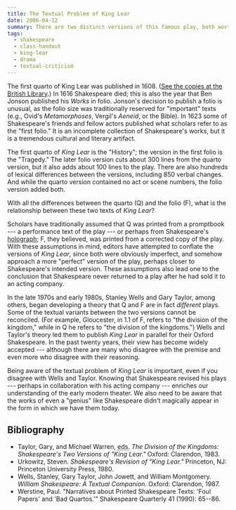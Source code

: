 ```yaml
---
title: The Textual Problem of King Lear
date: 2006-04-12
summary: There are two distinct versions of this famous play, both worth considering.
tags:
  - shakespeare
  - class-handout
  - king-lear
  - drama
  - textual-criticism
---
```


The first quarto of King Lear was published in 1608. ([See the copies at the British Library](https://www.bl.uk/treasures/SiqDiscovery/ui/record2.aspx?Source=text&LHCopy=25&LHPage=1&RHCopy=26&RHPage=1).) In 1616 Shakespeare died; this is also the year that Ben Jonson published his <cite>Works</cite> in folio. Jonson's decision to publish a folio is unusual, as the folio size was traditionally reserved for "important" texts (e.g., Ovid's <cite>Metamorphoses</cite>, Vergil's <cite>Aeneid</cite>, or the Bible). In 1623 some of Shakespeare's friends and fellow actors published what scholars refer to as the "first folio." It is an incomplete collection of Shakespeare's works, but it is a tremendous cultural and literary artifact.

The first quarto of <cite>King Lear</cite> is the "History"; the version in the first folio is the "Tragedy." The later folio version cuts about 300 lines from the quarto version, but it also adds about 100 lines to the play. There are also hundreds of lexical differences between the versions, including 850 verbal changes. And while the quarto version contained no act or scene numbers, the folio version added both.

With all the differences between the quarto (Q) and the folio (F), what is the relationship between these two texts of <cite>King Lear</cite>?

Scholars have traditionally assumed that Q was printed from a promptbook --- a performance text of the play --- or perhaps from Shakespeare's [holograph](https://en.wikipedia.org/wiki/Holograph); F, they believed, was printed from a corrected copy of the play. With these assumptions in mind, editors have attempted to conflate the versions of <cite>King Lear</cite>, since both were obviously imperfect, and somehow approach a more "perfect" version of the play, perhaps closer to Shakespeare's intended version. These assumptions also lead one to the conclusion that Shakespeare never returned to a play after he had sold it to an acting company.

In the late 1970s and early 1980s, Stanley Wells and Gary Taylor, among others, began developing a theory that Q and F are in fact *different* plays. Some of the textual variants between the two versions cannot be reconciled. (For example, Gloucester, in 1.1 of F, refers to "the division of the kingdom," while in Q he refers to "the division of the kingdoms.") Wells and Taylor's theory led them to publish <cite>King Lear</cite> in parallel for their Oxford Shakespeare. In the past twenty years, their view has become widely accepted --- although there are many who disagree with the premise and even more who disagree with their reasoning.

Being aware of the textual problem of <cite>King Lear</cite> is important, even if you disagree with Wells and Taylor. Knowing that Shakespeare revised his plays --- perhaps in collaboration with his acting company --- enriches our understanding of the early modern theater. We also need to be aware that the works of even a "genius" like Shakespeare didn't magically appear in the form in which we have them today.

## Bibliography

* Taylor, Gary, and Michael Warren, <abbr title="editors">eds.</abbr> <cite>The Division of the Kingdoms: Shakespeare's Two Versions of "King Lear."</cite> Oxford: Clarendon, 1983.
* Urkowitz, Steven. <cite>Shakespeare's Revision of "King Lear."</cite> Princeton, NJ: Princeton University Press, 1980.
* Wells, Stanley, Gary Taylor, John Jowett, and William Montgomery. <cite>William Shakespeare: A Textual Companion</cite>. Oxford: Clarendon, 1987.
* Werstine, Paul. "Narratives about Printed Shakespeare Texts: 'Foul Papers' and 'Bad Quartos.'" Shakespeare Quarterly 41 (1990): 65--86.
